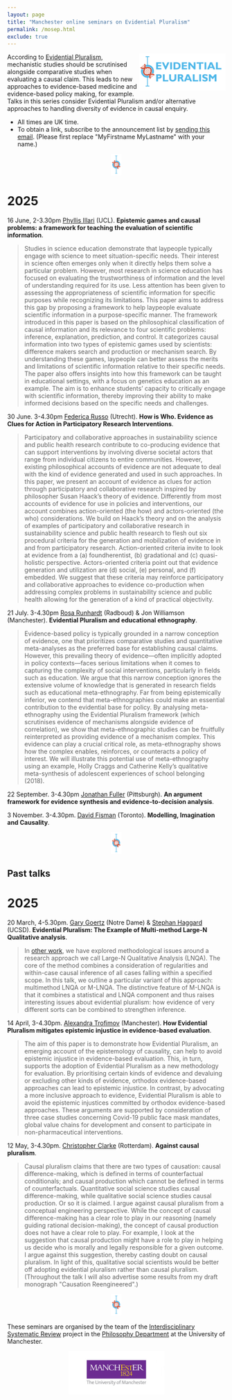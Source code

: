 ```yaml
---
layout: page
title: "Manchester online seminars on Evidential Pluralism"
permalink: /mosep.html
exclude: true
---
```


<a href="/ep"><img style="float: right;"  src="/images/EP-logo.jpg" alt="" width="200"   border="0" /></a> According to [Evidential Pluralism](/ep), mechanistic studies should be scrutinised alongside comparative studies when evaluating a causal claim. This leads to new approaches to evidence-based medicine and evidence-based policy making, for example. Talks in this series consider Evidential Pluralism and/or alternative approaches to handling diversity of evidence in causal enquiry.

  * All times are UK time. 
  * To obtain a link, subscribe to the announcement list by [sending this email](mailto:listserv@listserv.manchester.ac.uk?subject=subscribe&body=subscribe%20ep-announcements%20MyFirstname%20MyLastname). (Please first replace "MyFirstname MyLastname" with your name.)

<center>
<a href="/projects/images/divider.jpg"><img  src="/projects/images/divider.jpg" alt="" width="24" height="50"  border="0" /></a>
</center>

# 2025

16 June, 2-3.30pm [Phyllis Illari](https://www.ucl.ac.uk/sts/people/prof-phyllis-illari) (UCL). **Epistemic games and causal problems: a framework for teaching the evaluation of scientific information**.
> Studies in science education demonstrate that laypeople typically engage with science to meet situation-specific needs. Their interest in science often emerges only when it directly helps them solve a particular problem. However, most research in science education has focused on evaluating the trustworthiness of information and the level of understanding required for its use. Less attention has been given to assessing the appropriateness of scientific information for specific purposes while recognizing its limitations. This paper aims to address this gap by proposing a framework to help laypeople evaluate scientific information in a purpose-specific manner.
The framework introduced in this paper is based on the philosophical classification of causal information and its relevance to four scientific problems: inference, explanation, prediction, and control. It categorizes causal information into two types of epistemic games used by scientists: difference makers search and production or mechanism search. By understanding these games, laypeople can better assess the merits and limitations of scientific information relative to their specific needs. The paper also offers insights into how this framework can be taught in educational settings, with a focus on genetics education as an example. The aim is to enhance students’ capacity to critically engage with scientific information, thereby improving their ability to make informed decisions based on the specific needs and challenges.

30 June. 3-4.30pm [Federica Russo](https://www.uu.nl/staff/FRusso) (Utrecht). **How is Who. Evidence as Clues for Action in Participatory Research Interventions**.
> Participatory and collaborative approaches in sustainability science and public health research contribute to co-producing evidence that can support interventions by involving diverse societal actors that range from individual citizens to entire communities. However, existing philosophical accounts of evidence are not adequate to deal with the kind of evidence generated and used in such approaches. In this paper, we present an account of evidence as clues for action through participatory and collaborative research inspired by philosopher Susan Haack’s theory of evidence. Differently from most accounts of evidence for use in policies and interventions, our account combines action-oriented (the how) and actors-oriented (the who) considerations. We build on Haack’s theory and on the analysis of examples of participatory and collaborative research in sustainability science and public health research to flesh out six procedural criteria for the generation and mobilization of evidence in and from participatory research. Action-oriented criteria invite to look at evidence from a (a) foundherentist, (b) gradational and (c) quasi-holistic perspective. Actors-oriented criteria point out that evidence generation and utilization are (d) social, (e) personal, and (f) embedded. We suggest that these criteria may reinforce participatory and collaborative approaches to evidence co-production when addressing complex problems in sustainability science and public health allowing for the generation of a kind of practical objectivity. 

21 July. 3-4.30pm [Rosa Runhardt](https://www.ru.nl/en/people/runhardt-r) (Radboud) & Jon Williamson (Manchester). **Evidential Pluralism and educational ethnography**.
> Evidence-based policy is typically grounded in a narrow conception of evidence, one that prioritizes comparative studies and quantitative meta-analyses as the preferred base for establishing causal claims. However, this prevailing theory of evidence—often implicitly adopted in policy contexts—faces serious limitations when it comes to capturing the complexity of social interventions, particularly in fields such as education.
We argue that this narrow conception ignores the extensive volume of knowledge that is generated in research fields such as educational meta-ethnography. Far from being epistemically inferior, we contend that meta-ethnographies could make an essential contribution to the evidential base for policy. By analysing meta-ethnography using the Evidential Pluralism framework (which scrutinises evidence of mechanisms alongside evidence of correlation), we show that meta-ethnographic studies can be fruitfully reinterpreted as providing evidence of a mechanism complex. This evidence can play a crucial critical role, as meta-ethnography shows how the complex enables, reinforces, or counteracts a policy of interest. We will illustrate this potential use of meta-ethnography using an example, Holly Craggs and Catherine Kelly’s qualitative meta-synthesis of adolescent experiences of school belonging (2018). 


22 September. 3-4.30pm [Jonathan Fuller](https://jonathanfuller.ca/about) (Pittsburgh). **An argument framework for evidence synthesis and evidence-to-decision analysis**.

3 November. 3-4.30pm. [David Fisman](https://www.dlsph.utoronto.ca/faculty-profile/fisman-david-n/) (Toronto). **Modelling, Imagination and Causality**.

<center>
<a href="/projects/images/divider.jpg"><img  src="/projects/images/divider.jpg" alt="" width="24" height="50"  border="0" /></a>
</center>


## Past talks

# 2025

20 March, 4-5.30pm. [Gary Goertz](https://politicalscience.nd.edu/people/gary-goertz/) (Notre Dame) & [Stephan Haggard](https://gps.ucsd.edu/faculty-directory/stephan-haggard.html) (UCSD). **Evidential Pluralism: The Example of Multi-method Large-N Qualitative analysis**.
> In [other work](https://www.cambridge.org/core/journals/perspectives-on-politics/article/largen-qualitative-analysis-lnqa-causal-generalization-in-case-study-and-multimethod-research/7A848B3BCC7E01924F32754B7ACCE5B3), we have explored methodological issues around a research approach we call Large-N Qualitative Analysis (LNQA). The core of the method combines a consideration of regularities and within-case causal inference of all cases falling within a specified scope. In this talk, we outline a particular variant of this approach: multimethod LNQA or M-LNQA. The distinctive feature of M-LNQA is that it combines a statistical and LNQA component and thus raises interesting issues about evidential pluralism: how evidence of very different sorts can be combined to strengthen inference. 

14 April, 3-4.30pm. [Alexandra Trofimov](https://research.manchester.ac.uk/en/persons/alexandra-trofimov) (Manchester). **How Evidential Pluralism mitigates epistemic injustice in evidence-based evaluation**.
> The aim of this paper is to demonstrate how Evidential Pluralism, an emerging account of the epistemology of causality, can help to avoid epistemic injustice in evidence-based evaluation. This, in turn, supports the adoption of Evidential Pluralism as a new methodology for evaluation. By prioritising certain kinds of evidence and devaluing or excluding other kinds of evidence, orthodox evidence-based approaches can lead to epistemic injustice. In contrast, by advocating a more inclusive approach to evidence, Evidential Pluralism is able to avoid the epistemic injustices committed by orthodox evidence-based approaches. These arguments are supported by consideration of three case studies concerning Covid-19 public face mask mandates, global value chains for development and consent to participate in non-pharmaceutical interventions. 

12 May, 3-4.30pm. [Christopher Clarke](https://www.chrisclarke.eu/) (Rotterdam). **Against causal pluralism**.
> Causal pluralism claims that there are two types of causation: causal difference-making, which is defined in terms of counterfactual conditionals; and causal production which cannot be defined in terms of counterfactuals. Quantitative social science studies causal difference-making, while qualitative social science studies causal production. Or so it is claimed. I argue against causal pluralism from a conceptual engineering perspective. While the concept of causal difference-making has a clear role to play in our reasoning (namely guiding rational decision-making), the concept of causal production does not have a clear role to play. For example, I look at the suggestion that causal production might have a role to play in helping us decide who is morally and legally responsible for a given outcome. I argue against this suggestion, thereby casting doubt on causal pluralism. In light of this, qualitative social scientists would be better off adopting evidential pluralism rather than causal pluralism. (Throughout the talk I will also advertise some results from my draft monograph "Causation Reengineered".)


<center>
<a href="/projects/images/divider.jpg"><img  src="/projects/images/divider.jpg" alt="" width="24" height="50"  border="0" /></a>
</center>

These seminars are organised by the team of the [Interdisciplinary Systematic Review](/projects/isr) project in the [Philosophy Department](https://www.socialsciences.manchester.ac.uk/philosophy/) at the University of Manchester.

<center>
<a href="https://www.manchester.ac.uk/"><img class="wp-image-2222 alignnone" src="/projects/images/manchester-logo.gif" alt="University of Manchester" height="100" /></a> 
</center>

